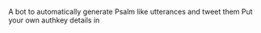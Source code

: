 A bot to automatically generate Psalm like utterances and tweet them
Put your own authkey details in 

